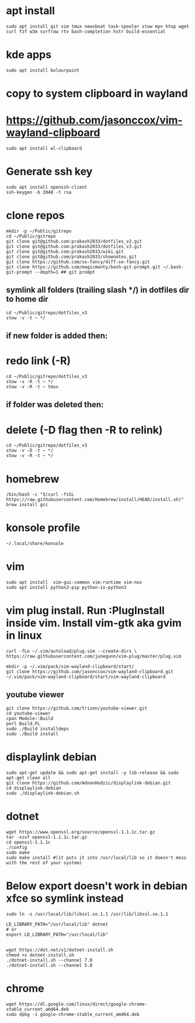 # apt install
    sudo apt install git vim tmux newsboat task-spooler stow mpv htop wget curl fzf w3m surfraw rtv bash-completion hstr build-essential
# kde apps
    sudo apt install kolourpaint

# copy to system clipboard in wayland
# https://github.com/jasonccox/vim-wayland-clipboard
    sudo apt install wl-clipboard

# Generate ssh key
    sudo apt install openssh-client
    ssh-keygen -b 2048 -t rsa

# clone repos
    mkdir -p ~/Public/gitrepo
    cd ~/Public/gitrepo
    git clone git@github.com:prakash2033/dotfiles_v2.git
    git clone git@github.com:prakash2033/dotfiles_v3.git
    git clone git@github.com:prakash2033/wiki.git
    git clone git@github.com/prakash2033/shownotes.git
    git clone https://github.com/so-fancy/diff-so-fancy.git
    git clone https://github.com/magicmonty/bash-git-prompt.git ~/.bash-git-prompt --depth=1 ## git prompt

## symlink all folders (trailing slash */) in dotfiles dir to home dir
    cd ~/Public/gitrepo/dotfiles_v3
    stow -v -t ~ */

## if new folder is added then:
# redo link (-R)
    cd ~/Public/gitrepo/dotfiles_v3
    stow -v -R -t ~ */
    stow -v -R -t ~ tmux

## if folder was deleted then:
# delete (-D flag then -R to relink)
    cd ~/Public/gitrepo/dotfiles_v3
    stow -v -D -t ~ */
    stow -v -R -t ~ */

# homebrew
    /bin/bash -c "$(curl -fsSL https://raw.githubusercontent.com/Homebrew/install/HEAD/install.sh)"
    brew install gcc

# konsole profile
    ~/.local/share/konsole

# vim
    sudo apt install  vim-gui-common vim-runtime vim-nox
    sudo apt install python3-pip python-is-python3
# vim plug install. Run :PlugInstall inside vim. Install vim-gtk aka gvim in linux
    curl -fLo ~/.vim/autoload/plug.vim --create-dirs \
    https://raw.githubusercontent.com/junegunn/vim-plug/master/plug.vim

    mkdir -p ~/.vim/pack/vim-wayland-clipboard/start/
    git clone https://github.com/jasonccox/vim-wayland-clipboard.git ~/.vim/pack/vim-wayland-clipboard/start/vim-wayland-clipboard

## youtube viewer
    git clone https://github.com/trizen/youtube-viewer.git
    cd youtube-viewer
    cpan Module::Build 
    perl Build.PL
    sudo ./Build installdeps
    sudo ./Build install
    
# displaylink debian
    sudo apt-get update && sudo apt-get install -y lsb-release && sudo apt-get clean all
    git clone https://github.com/AdnanHodzic/displaylink-debian.git
    cd displaylink-debian
    sudo ./displaylink-debian.sh

# dotnet
    wget https://www.openssl.org/source/openssl-1.1.1c.tar.gz
    tar -xzvf openssl-1.1.1c.tar.gz
    cd openssl-1.1.1c
    ./config
    sudo make
    sudo make install #(it puts it into /usr/local/lib so it doesn't mess with the rest of your system)

# Below export doesn't work in debian xfce so symlink instead
    sudo ln -s /usr/local/lib/libssl.so.1.1 /usr/lib/libssl.so.1.1

    LD_LIBRARY_PATH="/usr/local/lib" dotnet
    # or
    export LD_LIBRARY_PATH="/usr/local/lib"


    wget https://dot.net/v1/dotnet-install.sh
    chmod +x dotnet-install.sh
    ./dotnet-install.sh --channel 7.0
    ./dotnet-install.sh --channel 5.0

# chrome
    wget https://dl.google.com/linux/direct/google-chrome-stable_current_amd64.deb
    sudo dpkg -i google-chrome-stable_current_amd64.deb
